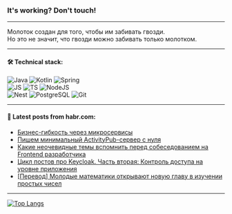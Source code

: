 ### It's working? Don't touch!

---
Молоток создан для того, чтобы им забивать гвозди. <br>
Но это не значит, что гвозди можно забивать только молотком.

---

#### 🛠️ Technical stack:

![Java](https://img.shields.io/badge/Java-informational?logo=Oracle&style=flat&logoColor=white&color=FF4500)
![Kotlin](https://img.shields.io/badge/Kotlin-informational?logo=Kotlin&style=flat&logoColor=white&color=774D97)
![Spring](https://img.shields.io/badge/SpringBoot-informational?logo=SpringBoot&style=flat&logoColor=white&color=6DB33F) <br>
![JS](https://img.shields.io/badge/JS-informational?logo=javaScript&style=flat&logoColor=black&color=F7Df1E)
![TS](https://img.shields.io/badge/TypeScript-informational?logo=typeScript&style=flat&logoColor=black&color=0667A8)
![NodeJS](https://img.shields.io/badge/NodeJS-informational?logo=node.js&style=flat&logoColor=white&color=70A760) <br>
![Nest](https://img.shields.io/badge/NestJS-informational?logo=NestJS&style=flat&logoColor=white&color=E0234E)
![PostgreSQL](https://img.shields.io/badge/PostgreSQL-informational?logo=PostgreSQL&style=flat&logoColor=white&color=DAA520)
![Git](https://img.shields.io/badge/Git-informational?logo=git&style=flat&logoColor=white&color=778899)

___

#### 💬 Latest posts from habr.com:

<!-- BLOG-POST-LIST:START -->
- [Бизнес-гибкость через микросервисы](https://habr.com/ru/articles/772078/?utm_source=habrahabr&utm_medium=rss&utm_campaign=772078)
- [Пишем минимальный ActivityPub-сервер с нуля](https://habr.com/ru/articles/702724/?utm_source=habrahabr&utm_medium=rss&utm_campaign=702724)
- [Какие неочевидные темы вспомнить перед собеседованием на Frontend разработчика](https://habr.com/ru/articles/772008/?utm_source=habrahabr&utm_medium=rss&utm_campaign=772008)
- [Цикл постов про Keycloak. Часть вторая: Контроль доступа на уровне приложения](https://habr.com/ru/articles/772010/?utm_source=habrahabr&utm_medium=rss&utm_campaign=772010)
- [[Перевод] Молодые математики открывают новую главу в изучении простых чисел](https://habr.com/ru/companies/ruvds/articles/771666/?utm_source=habrahabr&utm_medium=rss&utm_campaign=771666)
<!-- BLOG-POST-LIST:END -->

---
[![Top Langs](https://github-readme-stats-git-master-advtsetting-gmailcom.vercel.app/api/top-langs/?username=zloylis&langs_count=10&hide_title=false&title_color=e6edf3&size_weight=0.5&count_weight=0.5&layout=compact&hide_border=true&theme=dracula)](https://github.com/zloylis)

<!-- ![GitHub stats](https://github-readme-stats-git-master-advtsetting-gmailcom.vercel.app/api?username=zloylis&show_icons=true&hide_border=true&theme=dracula&hide_title=true&include_all_commits=true&count_private=true&hide=contribs&hide_rank=true) -->
